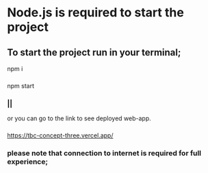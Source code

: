 # Node.js is required to start the project
## To start the project run in your terminal;
npm i 
###
npm start
### || 
or
you can go to the link to see deployed web-app.
###
https://tbc-concept-three.vercel.app/
### please note that connection to internet is required for full experience;
